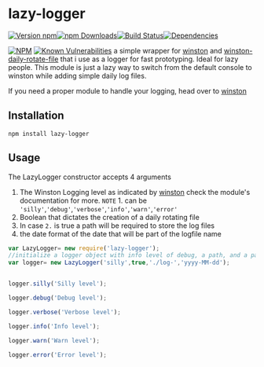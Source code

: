 # lazy-logger
[![Version npm](https://img.shields.io/npm/v/lazy-logger.svg?style=flat-square)](https://www.npmjs.com/package/lazy-logger)[![npm Downloads](https://img.shields.io/npm/dm/lazy-logger.svg?style=flat-square)](https://www.npmjs.com/package/lazy-logger)[![Build Status](https://img.shields.io/travis/slysterous/lazy-logger/master.svg?style=flat-square)](https://travis-ci.org/slysterous/lazy-logger)[![Dependencies](https://img.shields.io/david/slysterous/lazy-logger.svg?style=flat-square)](https://david-dm.org/slysterous/lazy-logger)

[![NPM](https://nodei.co/npm/lazy-logger.png?downloads=true&downloadRank=true)](https://nodei.co/npm/lazy-logger/)
[![Known Vulnerabilities](https://snyk.io/test/github/slysterous/lazy-logger/badge.svg)](https://snyk.io/test/github/slysterous/lazy-logger)
a simple wrapper for <a href="https://github.com/winstonjs/winston">winston</a> and <a href="https://github.com/winstonjs/winston-daily-rotate-file">winston-daily-rotate-file</a> that i use as a logger for fast prototyping. Ideal for lazy people.
This module is just a lazy way to switch from the default console to winston while adding simple daily log files. 

If you need a proper module to handle your logging, head over to <a href="https://github.com/winstonjs/winston">winston</a>
## Installation

```bashp
npm install lazy-logger
```
## Usage

The LazyLogger constructor accepts 4 arguments
1. The Winston Logging level as indicated by  <a href="https://github.com/winstonjs/winston">winston</a> check the module's documentation for more.
`NOTE` 1. can be `'silly'`,`'debug'`,`'verbose'`,`'info'`,`'warn'`,`'error'`
2. Boolean that dictates the creation of a daily rotating file
3. In case `2.` is true a path will be required to store the log files
4. the date format of the date that will be part of the logfile name



``` js
var LazyLogger= new require('lazy-logger');
//initialize a logger object with info level of debug, a path, and a pattern for date
var logger= new LazyLogger('silly',true,'./log-','yyyy-MM-dd');


logger.silly('Silly level');

logger.debug('Debug level');

logger.verbose('Verbose level');

logger.info('Info level');

logger.warn('Warn level');

logger.error('Error level');
```